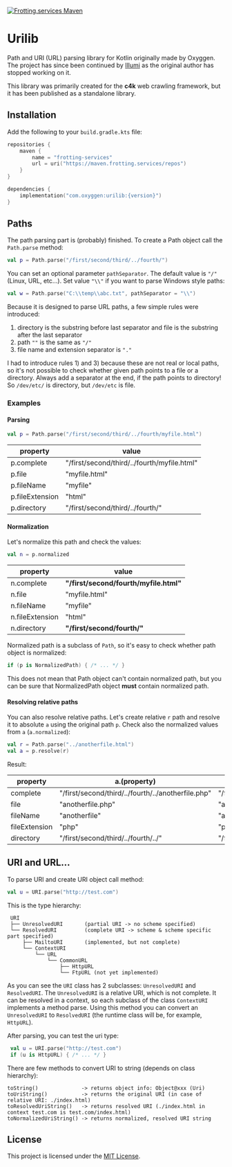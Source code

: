 [![Frotting.services Maven](https://maven.frotting.services/api/badge/latest/releases/com/oxyggen/net/urilib/?color=7F52FF)](https://maven.frotting.services/#/releases/com/oxyggen/net/urilib)

# Urilib
Path and URI (URL) parsing library for Kotlin originally made by Oxyggen. The
project has since been continued by [Illumi](https://illumi.sh) as the original
author has stopped working on it.

This library was primarily created for the **c4k** web crawling framework, but
it has been published as a standalone library.

## Installation
Add the following to your `build.gradle.kts` file:
```kts
repositories {
    maven { 
        name = "frotting-services"
        url = uri("https://maven.frotting.services/repos")
    }
}

dependencies {
    implementation("com.oxyggen:urilib:{version}")
}
```

## Paths

The path parsing part is (probably) finished. 
To create a Path object call the `Path.parse` method:

```kt
val p = Path.parse("/first/second/third/../fourth/")
```  
 
You can set an optional parameter `pathSeparator`. The default value is `"/"` (Linux, URL, etc...). 
Set value `"\\"` if you want to parse Windows style paths:

```kt
val w = Path.parse("C:\\temp\\abc.txt", pathSeparator = "\\")
```

Because it is designed to parse URL paths, a few simple rules were introduced:
1) directory is the substring before last separator and file is the substring 
after the last separator
2) path `""` is the same as `"/"`
3) file name and extension separator is `"."` 

I had to introduce rules 1) and 3) because these are not real or local paths, so
it's not possible to check whether given path points to a file or a directory. 
Always add a separator at the end, if the path points to directory! So 
`/dev/etc/` is directory, but `/dev/etc` is file.
 
### Examples
#### Parsing

```kt
val p = Path.parse("/first/second/third/../fourth/myfile.html")
```

| property          | value                                         |
|-------------------|-----------------------------------------------|
| p.complete        | "/first/second/third/../fourth/myfile.html"   |
| p.file            | "myfile.html"                                 |
| p.fileName        | "myfile"                                      |
| p.fileExtension   | "html"                                        |
| p.directory       | "/first/second/third/../fourth/"              |

#### Normalization
Let's normalize this path and check the values:

```kt
val n = p.normalized
```

| property          | value                                         |
|-------------------|-----------------------------------------------|
| n.complete        | **"/first/second/fourth/myfile.html"**        |
| n.file            | "myfile.html"                                 |
| n.fileName        | "myfile"                                      |
| n.fileExtension   | "html"                                        |
| n.directory       | **"/first/second/fourth/"**                   |

Normalized path is a subclass of `Path`, so it's easy to check whether path
object is normalized:

```kt
if (p is NormalizedPath) { /* ... */ }
``` 

This does not mean that Path object can't contain normalized path, but you can
be sure that NormalizedPath object **must** contain normalized path.

#### Resolving relative paths

You can also resolve relative paths. Let's create relative `r` path and resolve
it to absolute `a` using the original path `p`. Check also the normalized values
from `a` (`a.normalized`):

```kt
val r = Path.parse("../anotherfile.html")
val a = p.resolve(r)
```
Result:

| property      | a.(property)                                       | a.normalized.(property)         |
|---------------|----------------------------------------------------|---------------------------------|                                                                           
| complete      | "/first/second/third/../fourth/../anotherfile.php" | "/first/second/anotherfile.php" |
| file          | "anotherfile.php"                                  | "anotherfile.php"               |
| fileName      | "anotherfile"                                      | "anotherfile"                   |
| fileExtension | "php"                                              | "php"                           |
| directory     | "/first/second/third/../fourth/../"                | "/first/second/"                |

## URI and URL...

To parse URI and create URI object call method:

```kt
val u = URI.parse("http://test.com")
```

This is the type hierarchy:

```
 URI
 ├── UnresolvedURI       (partial URI -> no scheme specified)
 └── ResolvedURI         (complete URI -> scheme & scheme specific part specified)
     ├── MailtoURI       (implemented, but not complete)
     └── ContextURI
         └── URL
             └── CommonURL
                 ├── HttpURL
                 └── FtpURL (not yet implemented)
```

As you can see the `URI` class has 2 subclasses: `UnresolvedURI` and 
`ResolvedURI`. The `UnresolvedURI` is a relative URI, which is not complete. It
can be resolved in a context, so each subclass of the class `ContextURI` 
implements a method parse. Using this method you can convert an `UnresolvedURI`
to `ResolvedURI` (the runtime class will be, for example, `HttpURL`).

After parsing, you can test the uri type:
```kt
 val u = URI.parse("http://test.com")
 if (u is HttpURL) { /* ... */ }
```

There are few methods to convert URI to string (depends on class hierarchy):

```
toString()              -> returns object info: Object@xxx (Uri)
toUriString()           -> returns the original URI (in case of relative URI: ./index.html)
toResolvedUriString()   -> returns resolved URI (./index.html in context test.com is test.com/index.html)
toNormalizedUriString() -> returns normalized, resolved URI string 
```

## License
This project is licensed under the [MIT License](LICENSE).